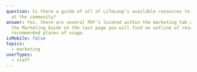 ```yaml
---
question: Is there a guide of all of LifeLoop's available resources to promote
  at the community?
answer: Yes, there are several PDF's located within the marketing tab above.  In
  the Marketing Guide on the last page you will find an outline of resources and
  recommended places of usage.
isMobile: false
topics:
  - marketing
userTypes:
  - staff
---
```

